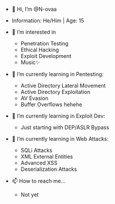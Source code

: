 - 👋 Hi, I’m @N-ovaa 
- Information: He/Him | Age: 15
- 👀 I’m interested in 
  - Penetration Testing
  - Ethical Hacking
  - Exploit Development
  - Music✨
  
- 🌱 I’m currently learning in Pentesting:
  - Active Directory Lateral Movement 
  - Active Directory Exploitation
  - AV Evasion
  - Buffer Overflows hehehe
  
- 🌱 I’m currently learning in Exploit Dev:
  -  Just starting with DEP/ASLR Bypass
  
- 🌱 I’m currently learning in Web Attacks:
  - SQLi Attacks
  - XML External Entities 
  - Advanced XSS
  - Deserialization Attacks 

- 📫 How to reach me...
  - Not yet 

<!---
N-ovaa/N-ovaa is a ✨ special ✨ repository because its `README.md` (this file) appears on your GitHub profile.
You can click the Preview link to take a look at your changes.
--->
